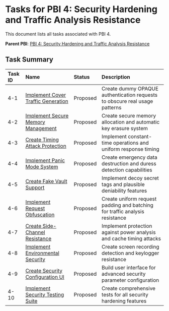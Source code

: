 # Tasks for PBI 4: Security Hardening and Traffic Analysis Resistance

This document lists all tasks associated with PBI 4.

**Parent PBI**: [PBI 4: Security Hardening and Traffic Analysis Resistance](./prd.md)

## Task Summary

| Task ID | Name | Status | Description |
| :------ | :--- | :----- | :---------- |
| 4-1 | [Implement Cover Traffic Generation](./4-1.md) | Proposed | Create dummy OPAQUE authentication requests to obscure real usage patterns |
| 4-2 | [Implement Secure Memory Management](./4-2.md) | Proposed | Create secure memory allocation and automatic key erasure system |
| 4-3 | [Create Timing Attack Protection](./4-3.md) | Proposed | Implement constant-time operations and uniform response timing |
| 4-4 | [Implement Panic Mode System](./4-4.md) | Proposed | Create emergency data destruction and duress detection capabilities |
| 4-5 | [Create Fake Vault Support](./4-5.md) | Proposed | Implement decoy secret tags and plausible deniability features |
| 4-6 | [Implement Request Obfuscation](./4-6.md) | Proposed | Create uniform request padding and batching for traffic analysis resistance |
| 4-7 | [Create Side-Channel Resistance](./4-7.md) | Proposed | Implement protection against power analysis and cache timing attacks |
| 4-8 | [Implement Environmental Security](./4-8.md) | Proposed | Create screen recording detection and keylogger resistance |
| 4-9 | [Create Security Configuration UI](./4-9.md) | Proposed | Build user interface for advanced security parameter configuration |
| 4-10 | [Implement Security Testing Suite](./4-10.md) | Proposed | Create comprehensive tests for all security hardening features | 